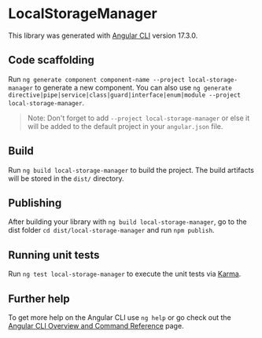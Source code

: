 # LocalStorageManager

This library was generated with [Angular CLI](https://github.com/angular/angular-cli) version 17.3.0.

## Code scaffolding

Run `ng generate component component-name --project local-storage-manager` to generate a new component. You can also use `ng generate directive|pipe|service|class|guard|interface|enum|module --project local-storage-manager`.
> Note: Don't forget to add `--project local-storage-manager` or else it will be added to the default project in your `angular.json` file. 

## Build

Run `ng build local-storage-manager` to build the project. The build artifacts will be stored in the `dist/` directory.

## Publishing

After building your library with `ng build local-storage-manager`, go to the dist folder `cd dist/local-storage-manager` and run `npm publish`.

## Running unit tests

Run `ng test local-storage-manager` to execute the unit tests via [Karma](https://karma-runner.github.io).

## Further help

To get more help on the Angular CLI use `ng help` or go check out the [Angular CLI Overview and Command Reference](https://angular.io/cli) page.
